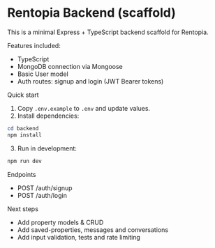 # Rentopia Backend (scaffold)

This is a minimal Express + TypeScript backend scaffold for Rentopia.

Features included:
- TypeScript
- MongoDB connection via Mongoose
- Basic User model
- Auth routes: signup and login (JWT Bearer tokens)

Quick start

1. Copy `.env.example` to `.env` and update values.
2. Install dependencies:

```powershell
cd backend
npm install
```

3. Run in development:

```powershell
npm run dev
```

Endpoints
- POST /auth/signup
- POST /auth/login

Next steps
- Add property models & CRUD
- Add saved-properties, messages and conversations
- Add input validation, tests and rate limiting

